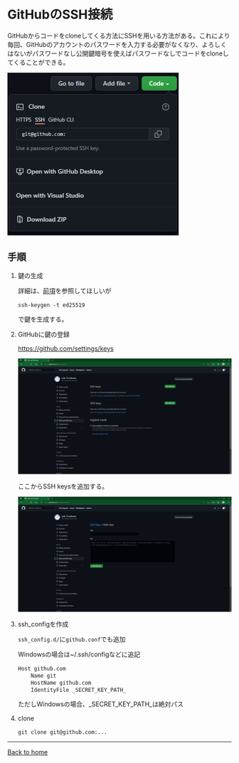 <!--

This document is written in Markdown.
You can preview on such as VisualStudio Code.
If you want to know more, search with "vscode markdown" or refer to official document https://code.visualstudio.com/Docs/languages/markdown .

-->

# GitHubのSSH接続

GitHubからコードをcloneしてくる方法にSSHを用いる方法がある。これにより毎回、GitHubのアカウントのパスワードを入力する必要がなくなり、よろしくはないがパスワードなし公開鍵暗号を使えばパスワードなしでコードをcloneしてくることができる。

![](./image/git_clone.png)

## 手順

1. 鍵の生成

	詳細は、[前項](./ssh_pubkey.md)を参照してほしいが

	```
	ssh-keygen -t ed25519
	```
	で鍵を生成する。

2. GitHubに鍵の登録

	https://github.com/settings/keys

	![](./image/git_ssh.png)

	ここからSSH keysを追加する。

	![](./image/git_ssh_key.png)

3. ssh_configを作成

	`ssh_config.d/`に`github.conf`でも追加

	Windowsの場合は~/.ssh/configなどに追記

	```
	Host github.com
		Name git
		HostName github.com
		IdentityFile _SECRET_KEY_PATH_
	```

	ただしWindowsの場合、\_SECRET\_KEY\_PATH\_は絶対パス


4. clone

	```
	git clone git@github.com:...
	```

---

[Back to home](../readme.md)

<!-- Written by Croyfet in 2022-->
